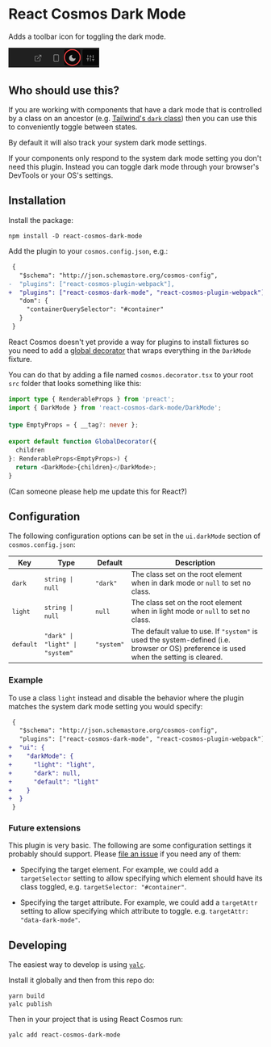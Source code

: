# React Cosmos Dark Mode

Adds a toolbar icon for toggling the dark mode.

<img src="https://raw.githubusercontent.com/birchill/react-cosmos-dark-mode/main/docs/toolbar-icon.png" alt="The toolbar icon" title="Toolbar icon" width="180">

## Who should use this?

If you are working with components that have a dark mode that is controlled by
a class on an ancestor (e.g. [Tailwind's `dark`
class](https://tailwindcss.com/docs/dark-mode)) then you can use this to
conveniently toggle between states.

By default it will also track your system dark mode settings.

If your components only respond to the system dark mode setting you don't need
this plugin.
Instead you can toggle dark mode through your browser's DevTools or your OS's
settings.

## Installation

Install the package:

```
npm install -D react-cosmos-dark-mode
```

Add the plugin to your `cosmos.config.json`, e.g.:

```diff
 {
   "$schema": "http://json.schemastore.org/cosmos-config",
-  "plugins": ["react-cosmos-plugin-webpack"],
+  "plugins": ["react-cosmos-dark-mode", "react-cosmos-plugin-webpack"],
   "dom": {
     "containerQuerySelector": "#container"
   }
 }
```

React Cosmos doesn't yet provide a way for plugins to install fixtures so you
need to add a [global
decorator](https://cosmos-docs-woad.vercel.app/docs/fixtures/decorators) that
wraps everything in the `DarkMode` fixture.

You can do that by adding a file named `cosmos.decorator.tsx` to your root `src`
folder that looks something like this:

```ts
import type { RenderableProps } from 'preact';
import { DarkMode } from 'react-cosmos-dark-mode/DarkMode';

type EmptyProps = { __tag?: never };

export default function GlobalDecorator({
  children
}: RenderableProps<EmptyProps>) {
  return <DarkMode>{children}</DarkMode>;
}
```

(Can someone please help me update this for React?)

## Configuration

The following configuration options can be set in the `ui.darkMode` section of
`cosmos.config.json`:

| Key       | Type                            | Default    | Description                                                                                                                             |
| --------- | ------------------------------- | ---------- | --------------------------------------------------------------------------------------------------------------------------------------- |
| `dark`    | `string \| null`                | `"dark"`   | The class set on the root element when in dark mode or `null` to set no class.                                                          |
| `light`   | `string \| null`                | `null`     | The class set on the root element when in light mode or `null` to set no class.                                                         |
| `default` | `"dark" \| "light" \| "system"` | `"system"` | The default value to use. If `"system"` is used the system-defined (i.e. browser or OS) preference is used when the setting is cleared. |

### Example

To use a class `light` instead and disable the behavior where the plugin matches
the system dark mode setting you would specify:

```diff
 {
   "$schema": "http://json.schemastore.org/cosmos-config",
   "plugins": ["react-cosmos-dark-mode", "react-cosmos-plugin-webpack"],
+  "ui": {
+    "darkMode": {
+      "light": "light",
+      "dark": null,
+      "default": "light"
+    }
+  }
 }
```

### Future extensions

This plugin is very basic. The following are some configuration settings it
probably should support.
Please [file an
issue](https://github.com/birchill/react-cosmos-dark-mode/issues) if you need
any of them:

- Specifying the target element. For example, we could add a `targetSelector`
  setting to allow specifying which element should have its class toggled,
  e.g. `targetSelector: "#container"`.

- Specifying the target attribute. For example, we could add a `targetAttr`
  setting to allow specifying which attribute to toggle.
  e.g. `targetAttr: "data-dark-mode"`.

## Developing

The easiest way to develop is using [`yalc`](https://github.com/wclr/yalc).

Install it globally and then from this repo do:

```
yarn build
yalc publish
```

Then in your project that is using React Cosmos run:

```
yalc add react-cosmos-dark-mode
```
